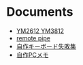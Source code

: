 # Documents

- [YM2612 YM3812](./Frequency-modulation-synthesis.md)
- [remote pipe](./rpipe.md)
- [自作キーボード失敗集](./selfmade-keyboard-fails.md)
- [自作PCメモ](./pc.md)

